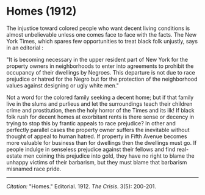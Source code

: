 # Homes (1912)


The injustice toward colored people who want decent living conditions is almost unbelievable unless one comes face to face with the facts. The New York Times, which spares few opportunities to treat black folk unjustly, says in an editorial :


"It is becoming necessary in the upper resident part of New York for the property owners in neighborhoods to enter into agreements to prohibit the occupancy of their dwellings by Negroes. This departure is not due to race prejudice or hatred for the Negro but for the protection of the neighborhood values against designing or ugly white men."

Not a word for the colored family seeking a decent home; but if that family live in the slums and purlieus and let the surroundings teach their children crime and prostitution, then the holy horror of the Times and its ilk! If black folk rush for decent homes at exorbitant rents is there sense or decency in trying to stop this by frantic appeals to race prejudice? In other and perfectly parallel cases the property owner suffers the inevi­table without thought of appeal to human hatred. If property in Fifth Avenue becomes more valuable for business than for dwellings then the dwellings must go. If people indulge in senseless prejudice against their fellows and find real-estate men coining this prejudice into gold, they have no right to blame the unhappy victims of their barbarism, but they must blame that barbarism misnamed race pride.


_________________
*Citation:* "Homes." Editorial. 1912. *The Crisis*. 3(5): 200-201.
